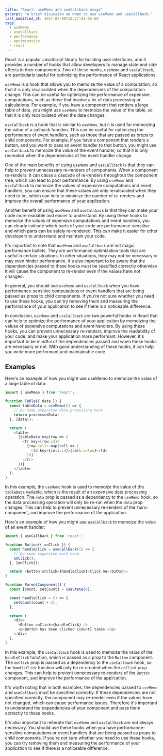 ```yaml
---
title: "React: useMemo and useCallback usage"
excerpt: "A brief disussion on when to use useMemo and useCallback."
last_modified_at: 2017-03-09T10:27:01-05:00
tags: 
  - useMemo
  - useCallback
  - performance
  - optimization
  - react
---
```


React is a popular JavaScript library for building user interfaces, and it provides a number of hooks that allow developers to manage state and side effects in their components. Two of these hooks, `useMemo` and `useCallback`, are particularly useful for optimizing the performance of React applications.

`useMemo` is a hook that allows you to memoize the value of a computation, so that it is only recalculated when the dependencies of the computation change. This can be useful for optimizing the performance of expensive computations, such as those that involve a lot of data processing or calculations. For example, if you have a component that renders a large table of data, you might use `useMemo` to memoize the value of the table, so that it is only recalculated when the data changes.

`useCallback` is a hook that is similar to `useMemo`, but it is used for memoizing the value of a callback function. This can be useful for optimizing the performance of event handlers, such as those that are passed as props to child components. For example, if you have a component that renders a button, and you want to pass an event handler to that button, you might use `useCallback` to memoize the value of the event handler, so that it is only recreated when the dependencies of the event handler change.

One of the main benefits of using `useMemo` and `useCallback` is that they can help to prevent unnecessary re-renders of components. When a component re-renders, it can cause a cascade of re-renders throughout the component tree, which can lead to poor performance. By using `useMemo` and `useCallback` to memoize the values of expensive computations and event handlers, you can ensure that these values are only recalculated when they need to be, which can help to minimize the number of re-renders and improve the overall performance of your application.

Another benefit of using `useMemo` and `useCallback` is that they can make your code more readable and easier to understand. By using these hooks to memoize the values of expensive computations and event handlers, you can clearly indicate which parts of your code are performance-sensitive and which parts can be safely re-rendered. This can make it easier for other developers to understand and maintain your code.

It's important to note that `useMemo` and `useCallback` are not magic performance bullets. They are performance optimization tools that are useful in certain situations. In other situations, they may not be necessary or may even hinder performance. It's also important to be aware that the dependencies passed to these hooks must be specified correctly otherwise it will cause the component to re-render even if the values have not changed.

In general, you should use `useMemo` and `useCallback` when you have performance-sensitive computations or event handlers that are being passed as props to child components. If you're not sure whether you need to use these hooks, you can try removing them and measuring the performance of your application to see if there is a noticeable difference.

In conclusion, `useMemo` and `useCallback` are two powerful hooks in React that can help to optimize the performance of your application by memoizing the values of expensive computations and event handlers. By using these hooks, you can prevent unnecessary re-renders, improve the readability of your code, and make your application more performant. However, it's important to be mindful of the dependencies passed and when these hooks are necessary or not. With good understanding of these hooks, it can help you write more performant and maintainable code.

## Examples

Here's an example of how you might use useMemo to memoize the value of a large table of data:
```javascript
import { useMemo } from 'react';

function Table({ data }) {
  const tableData = useMemo(() => {
    // Do some expensive data processing here
    return processedData;
  }, [data]);

  return (
    <table>
      {tableData.map(row => (
        <tr key={row.id}>
          {row.cells.map(cell => (
            <td key={cell.id}>{cell.value}</td>
          ))}
        </tr>
      ))}
    </table>
  );
}
```

In this example, the `useMemo` hook is used to memoize the value of the `tableData` variable, which is the result of an expensive data processing operation. The `data` prop is passed as a dependency to the `useMemo` hook, so the data processing operation will only be re-run when the `data` prop changes. This can help to prevent unnecessary re-renders of the `Table` component, and improve the performance of the application.

Here's an example of how you might use `useCallback` to memoize the value of an event handler:
```javascript
import { useCallback } from 'react';

function Button({ onClick }) {
  const handleClick = useCallback(() => {
    // Do some expensive work here
    onClick();
  }, [onClick]);

  return <button onClick={handleClick}>Click me</button>;
}

function ParentComponent() {
  const [count, setCount] = useState(0);

  const handleClick = () => {
    setCount(count + 1);
  };

  return (
    <div>
      <Button onClick={handleClick} />
      <p>Button has been clicked {count} times.</p>
    </div>
  );
}

```

In this example, the `useCallback` hook is used to memoize the value of the `handleClick` function, which is passed as a prop to the `Button` component. The `onClick` prop is passed as a dependency to the `useCallback` hook, so the `handleClick` function will only be re-created when the `onClick` prop changes. This can help to prevent unnecessary re-renders of the `Button` component, and improve the performance of the application.

It's worth noting that in both examples, the dependencies passed to `useMemo` and `useCallback` must be specified correctly. If these dependencies are not specified correctly, the component may re-render even if the values have not changed, which can cause performance issues. Therefore it's important to understand the dependencies of your component and pass them correctly to these hooks.

It's also important to reiterate that `useMemo` and `useCallback` are not always necessary. You should use these hooks when you have performance-sensitive computations or event handlers that are being passed as props to child components. If you're not sure whether you need to use these hooks, you can try removing them and measuring the performance of your application to see if there is a noticeable difference.